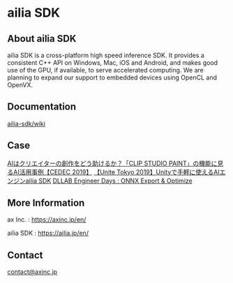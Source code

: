 # ailia SDK

## About ailia SDK

ailia SDK is a cross-platform high speed inference SDK. It provides a consistent C++ API on Windows, Mac, iOS and Android, and makes good use of the GPU, if available, to serve accelerated computing. We are planning to expand our support to embedded devices using OpenCL and OpenVX.

## Documentation

[ailia-sdk/wiki](https://github.com/axinc-ai/ailia-sdk/wiki)

## Case

[AIはクリエイターの創作をどう助けるか？「CLIP STUDIO PAINT」の機能に見るAI活用事例【CEDEC 2019】](https://www.gamebusiness.jp/article/2019/09/25/16233.html)
[【Unite Tokyo 2019】Unityで手軽に使えるAIエンジンailia SDK](https://www.slideshare.net/UnityTechnologiesJapan002/unite-tokyo-2019unityaiailia-sdk)
[DLLAB Engineer Days : ONNX Export & Optimize](https://www.slideshare.net/KazukiKyakuno/dllab-engineer-days-onnx-export-optimize)

## More Information

ax Inc. : https://axinc.jp/en/

ailia SDK : https://ailia.jp/en/

## Contact

contact@axinc.jp
